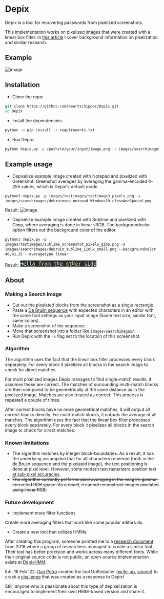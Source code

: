 # Depix
Depix is a tool for recovering passwords from pixelized screenshots.

This implementation works on pixelized images that were created with a linear box filter.
In [this article](https://www.linkedin.com/pulse/recovering-passwords-from-pixelized-screenshots-sipke-mellema) I cover background information on pixelization and similar research.

## Example
![image](docs/img/Recovering_prototype_latest.png)

## Installation
* Clone the repo:
```sh
git clone https://github.com/beurtschipper/Depix.git
cd Depix
```
* Install the dependencies:
```sh
python -m pip install -r requirements.txt
```
* Run Depix:
```sh
python depix.py -p /path/to/your/input/image.png -s images/searchimages/debruinseq_notepad_Windows10_closeAndSpaced.png -o /path/to/your/output.png
```

## Example usage

* Depixelize example image created with Notepad and pixelized with Greenshot. Greenshot averages by averaging the gamma-encoded 0-255 values, which is Depix's default mode.
```
python3 depix.py -p images/testimages/testimage3_pixels.png -s images/searchimages/debruinseq_notepad_Windows10_closeAndSpaced.png
```
Result: ![image](docs/img/example_output_multiword.png)

* Depixelize example image created with Sublime and pixelized with Gimp, where averaging is done in linear sRGB. The backgroundcolor option filters out the background color of the editor.
```
python3 depix.py -p images/testimages/sublime_screenshot_pixels_gimp.png -s images/searchimages/debruin_sublime_Linux_small.png --backgroundcolor 40,41,35 --averagetype linear
```
Result: ![image](docs/img/output_depixelizedExample_linear.png)

## About
### Making a Search Image
* Cut out the pixelated blocks from the screenshot as a single rectangle.
* Paste a [De Bruijn sequence](https://en.wikipedia.org/wiki/De_Bruijn_sequence) with expected characters in an editor with the same font settings as your input image (Same text size, similar font, same colors).
* Make a screenshot of the sequence.
* Move that screenshot into a folder like `images/searchimages/`.
* Run Depix with the `-s` flag set to the location of this screenshot.

### Algorithm
The algorithm uses the fact that the linear box filter processes every block separately. For every block it pixelizes all blocks in the search image to check for direct matches.

For most pixelized images Depix manages to find single-match results. It assumes these are correct. The matches of surrounding multi-match blocks are then compared to be geometrically at the same distance as in the pixelized image. Matches are also treated as correct. This process is repeated a couple of times.

After correct blocks have no more geometrical matches, it will output all correct blocks directly. For multi-match blocks, it outputs the average of all matches.
The algorithm uses the fact that the linear box filter processes every block separately. For every block it pixelizes all blocks in the search image to check for direct matches. 

### Known limitations

* The algorithm matches by integer block-boundaries. As a result, it has the underlying assumption that for all characters rendered (both in the de Brujin sequence and the pixelated image), the text positioning is done at pixel level. However, some modern text rasterizers position text [at sub-pixel accuracies](http://agg.sourceforge.net/antigrain.com/research/font_rasterization/).
* ~~The algorithm currently performs pixel averaging in the image's gamma-corrected RGB space. As a result, it cannot reconstruct images pixelated using linear RGB.~~

### Future development

* Implement more filter functions

Create more averaging filters that work like some popular editors do.

* Create a new tool that utilizes HMMs

After creating this program, someone pointed me to a [research document](https://www.researchgate.net/publication/305423573_On_the_Ineffectiveness_of_Mosaicing_and_Blurring_as_Tools_for_Document_Redaction) 
from 2016 where a group of researchers managed to create a similar tool. Their tool has better precision and works across many different fonts. 
While their original source code is not public, an open-source implementation exists at [DepixHMM](https://github.com/JonasSchatz/DepixHMM).

Edit 16 Feb '22: [Dan Petro](https://bishopfox.com/authors/dan-petro) created the tool UnRedacter ([write-up](https://bishopfox.com/blog/unredacter-tool-never-pixelation), [source](https://github.com/BishopFox/unredacter)) to crack a [challenge](https://labs.jumpsec.com/can-depix-deobfuscate-your-data/) that was created as a response to Depix!

Still, anyone who is passionate about this type of depixelization is encouraged to implement their own HMM-based version and share it.
